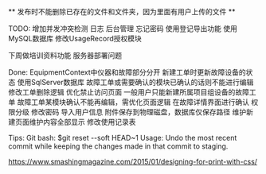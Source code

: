 ﻿** 发布时不能删除已存在的文件和文件夹，因为里面有用户上传的文件 **



TODO:
增加并发冲突检测
日志
后台管理
忘记密码
使用登记导出功能
使用MySQL数据库
修改UsageRecord授权模块

下周做培训资料功能
服务器部署问题

Done:
EquipmentContext中仪器和故障部分分开
新建工单时更新故障设备的状态
使用SqlServer数据库
故障工单或需要确认的模块已确认的话则不能进行编辑
修改工单删除逻辑
优化禁止访问页面
一般用户只能新建所属项目组设备的故障工单
故障工单某模块确认不能再编辑，需优化页面逻辑
在故障详情界面进行确认
权限分级
修改密码
导入用户信息
附件保存到物理磁盘，数据库仅保存路径
维护新建页面维护内容全部显示 
修改使用记录表


Tips:
Git bash: $git reset --soft HEAD~1
Usage: Undo the most recent commit while keeping the changes made in that commit to staging.

https://www.smashingmagazine.com/2015/01/designing-for-print-with-css/